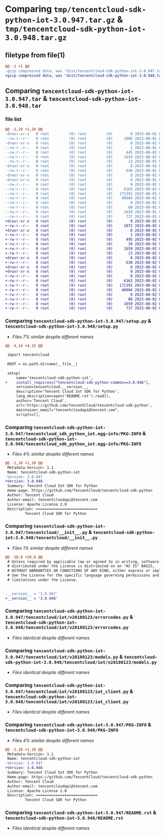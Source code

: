 # Comparing `tmp/tencentcloud-sdk-python-iot-3.0.947.tar.gz` & `tmp/tencentcloud-sdk-python-iot-3.0.948.tar.gz`

## filetype from file(1)

```diff
@@ -1 +1 @@
-gzip compressed data, was "dist/tencentcloud-sdk-python-iot-3.0.947.tar", last modified: Tue Aug  1 00:50:22 2023, max compression
+gzip compressed data, was "dist/tencentcloud-sdk-python-iot-3.0.948.tar", last modified: Wed Aug  2 00:31:44 2023, max compression
```

## Comparing `tencentcloud-sdk-python-iot-3.0.947.tar` & `tencentcloud-sdk-python-iot-3.0.948.tar`

### file list

```diff
@@ -1,19 +1,20 @@
-drwxr-xr-x   0 root         (0) root         (0)        0 2023-08-01 00:50:22.000000 tencentcloud-sdk-python-iot-3.0.947/
--rw-r--r--   0 root         (0) root         (0)     1006 2023-08-01 00:50:22.000000 tencentcloud-sdk-python-iot-3.0.947/setup.py
-drwxr-xr-x   0 root         (0) root         (0)        0 2023-08-01 00:50:22.000000 tencentcloud-sdk-python-iot-3.0.947/tencentcloud_sdk_python_iot.egg-info/
--rw-r--r--   0 root         (0) root         (0)        1 2023-08-01 00:50:22.000000 tencentcloud-sdk-python-iot-3.0.947/tencentcloud_sdk_python_iot.egg-info/dependency_links.txt
--rw-r--r--   0 root         (0) root         (0)      445 2023-08-01 00:50:22.000000 tencentcloud-sdk-python-iot-3.0.947/tencentcloud_sdk_python_iot.egg-info/SOURCES.txt
--rw-r--r--   0 root         (0) root         (0)     1659 2023-08-01 00:50:22.000000 tencentcloud-sdk-python-iot-3.0.947/tencentcloud_sdk_python_iot.egg-info/PKG-INFO
--rw-r--r--   0 root         (0) root         (0)       13 2023-08-01 00:50:22.000000 tencentcloud-sdk-python-iot-3.0.947/tencentcloud_sdk_python_iot.egg-info/top_level.txt
-drwxr-xr-x   0 root         (0) root         (0)        0 2023-08-01 00:50:22.000000 tencentcloud-sdk-python-iot-3.0.947/tencentcloud/
--rw-r--r--   0 root         (0) root         (0)      630 2023-08-01 00:50:22.000000 tencentcloud-sdk-python-iot-3.0.947/tencentcloud/__init__.py
-drwxr-xr-x   0 root         (0) root         (0)        0 2023-08-01 00:50:22.000000 tencentcloud-sdk-python-iot-3.0.947/tencentcloud/iot/
-drwxr-xr-x   0 root         (0) root         (0)        0 2023-08-01 00:50:22.000000 tencentcloud-sdk-python-iot-3.0.947/tencentcloud/iot/v20180123/
--rw-r--r--   0 root         (0) root         (0)        0 2023-08-01 00:50:22.000000 tencentcloud-sdk-python-iot-3.0.947/tencentcloud/iot/v20180123/__init__.py
--rw-r--r--   0 root         (0) root         (0)     6163 2023-08-01 00:50:22.000000 tencentcloud-sdk-python-iot-3.0.947/tencentcloud/iot/v20180123/errorcodes.py
--rw-r--r--   0 root         (0) root         (0)   171391 2023-08-01 00:50:22.000000 tencentcloud-sdk-python-iot-3.0.947/tencentcloud/iot/v20180123/models.py
--rw-r--r--   0 root         (0) root         (0)    40904 2023-08-01 00:50:22.000000 tencentcloud-sdk-python-iot-3.0.947/tencentcloud/iot/v20180123/iot_client.py
--rw-r--r--   0 root         (0) root         (0)        0 2023-08-01 00:50:22.000000 tencentcloud-sdk-python-iot-3.0.947/tencentcloud/iot/__init__.py
--rw-r--r--   0 root         (0) root         (0)       88 2023-08-01 00:50:22.000000 tencentcloud-sdk-python-iot-3.0.947/setup.cfg
--rw-r--r--   0 root         (0) root         (0)     1659 2023-08-01 00:50:22.000000 tencentcloud-sdk-python-iot-3.0.947/PKG-INFO
--rw-r--r--   0 root         (0) root         (0)      737 2023-08-01 00:50:22.000000 tencentcloud-sdk-python-iot-3.0.947/README.rst
+drwxr-xr-x   0 root         (0) root         (0)        0 2023-08-02 00:31:44.000000 tencentcloud-sdk-python-iot-3.0.948/
+-rw-r--r--   0 root         (0) root         (0)     1072 2023-08-02 00:31:44.000000 tencentcloud-sdk-python-iot-3.0.948/setup.py
+drwxr-xr-x   0 root         (0) root         (0)        0 2023-08-02 00:31:44.000000 tencentcloud-sdk-python-iot-3.0.948/tencentcloud_sdk_python_iot.egg-info/
+-rw-r--r--   0 root         (0) root         (0)        1 2023-08-02 00:31:44.000000 tencentcloud-sdk-python-iot-3.0.948/tencentcloud_sdk_python_iot.egg-info/dependency_links.txt
+-rw-r--r--   0 root         (0) root         (0)      495 2023-08-02 00:31:44.000000 tencentcloud-sdk-python-iot-3.0.948/tencentcloud_sdk_python_iot.egg-info/SOURCES.txt
+-rw-r--r--   0 root         (0) root         (0)       39 2023-08-02 00:31:44.000000 tencentcloud-sdk-python-iot-3.0.948/tencentcloud_sdk_python_iot.egg-info/requires.txt
+-rw-r--r--   0 root         (0) root         (0)     1659 2023-08-02 00:31:44.000000 tencentcloud-sdk-python-iot-3.0.948/tencentcloud_sdk_python_iot.egg-info/PKG-INFO
+-rw-r--r--   0 root         (0) root         (0)       13 2023-08-02 00:31:44.000000 tencentcloud-sdk-python-iot-3.0.948/tencentcloud_sdk_python_iot.egg-info/top_level.txt
+drwxr-xr-x   0 root         (0) root         (0)        0 2023-08-02 00:31:44.000000 tencentcloud-sdk-python-iot-3.0.948/tencentcloud/
+-rw-r--r--   0 root         (0) root         (0)      630 2023-08-02 00:31:44.000000 tencentcloud-sdk-python-iot-3.0.948/tencentcloud/__init__.py
+drwxr-xr-x   0 root         (0) root         (0)        0 2023-08-02 00:31:44.000000 tencentcloud-sdk-python-iot-3.0.948/tencentcloud/iot/
+drwxr-xr-x   0 root         (0) root         (0)        0 2023-08-02 00:31:44.000000 tencentcloud-sdk-python-iot-3.0.948/tencentcloud/iot/v20180123/
+-rw-r--r--   0 root         (0) root         (0)        0 2023-08-02 00:31:44.000000 tencentcloud-sdk-python-iot-3.0.948/tencentcloud/iot/v20180123/__init__.py
+-rw-r--r--   0 root         (0) root         (0)     6163 2023-08-02 00:31:44.000000 tencentcloud-sdk-python-iot-3.0.948/tencentcloud/iot/v20180123/errorcodes.py
+-rw-r--r--   0 root         (0) root         (0)   171391 2023-08-02 00:31:44.000000 tencentcloud-sdk-python-iot-3.0.948/tencentcloud/iot/v20180123/models.py
+-rw-r--r--   0 root         (0) root         (0)    40904 2023-08-02 00:31:44.000000 tencentcloud-sdk-python-iot-3.0.948/tencentcloud/iot/v20180123/iot_client.py
+-rw-r--r--   0 root         (0) root         (0)        0 2023-08-02 00:31:44.000000 tencentcloud-sdk-python-iot-3.0.948/tencentcloud/iot/__init__.py
+-rw-r--r--   0 root         (0) root         (0)       88 2023-08-02 00:31:44.000000 tencentcloud-sdk-python-iot-3.0.948/setup.cfg
+-rw-r--r--   0 root         (0) root         (0)     1659 2023-08-02 00:31:44.000000 tencentcloud-sdk-python-iot-3.0.948/PKG-INFO
+-rw-r--r--   0 root         (0) root         (0)      737 2023-08-02 00:31:44.000000 tencentcloud-sdk-python-iot-3.0.948/README.rst
```

### Comparing `tencentcloud-sdk-python-iot-3.0.947/setup.py` & `tencentcloud-sdk-python-iot-3.0.948/setup.py`

 * *Files 7% similar despite different names*

```diff
@@ -4,14 +4,15 @@
 
 import tencentcloud
 
 ROOT = os.path.dirname(__file__)
 
 setup(
     name='tencentcloud-sdk-python-iot',
+    install_requires=["tencentcloud-sdk-python-common==3.0.948"],
     version=tencentcloud.__version__,
     description='Tencent Cloud Iot SDK for Python',
     long_description=open('README.rst').read(),
     author='Tencent Cloud',
     url='https://github.com/TencentCloud/tencentcloud-sdk-python',
     maintainer_email="tencentcloudapi@tencent.com",
     scripts=[],
```

### Comparing `tencentcloud-sdk-python-iot-3.0.947/tencentcloud_sdk_python_iot.egg-info/PKG-INFO` & `tencentcloud-sdk-python-iot-3.0.948/tencentcloud_sdk_python_iot.egg-info/PKG-INFO`

 * *Files 4% similar despite different names*

```diff
@@ -1,10 +1,10 @@
 Metadata-Version: 1.1
 Name: tencentcloud-sdk-python-iot
-Version: 3.0.947
+Version: 3.0.948
 Summary: Tencent Cloud Iot SDK for Python
 Home-page: https://github.com/TencentCloud/tencentcloud-sdk-python
 Author: Tencent Cloud
 Author-email: tencentcloudapi@tencent.com
 License: Apache License 2.0
 Description: ============================
         Tencent Cloud SDK for Python
```

### Comparing `tencentcloud-sdk-python-iot-3.0.947/tencentcloud/__init__.py` & `tencentcloud-sdk-python-iot-3.0.948/tencentcloud/__init__.py`

 * *Files 1% similar despite different names*

```diff
@@ -10,8 +10,8 @@
 # Unless required by applicable law or agreed to in writing, software
 # distributed under the License is distributed on an "AS IS" BASIS,
 # WITHOUT WARRANTIES OR CONDITIONS OF ANY KIND, either express or implied.
 # See the License for the specific language governing permissions and
 # limitations under the License.
 
 
-__version__ = '3.0.947'
+__version__ = '3.0.948'
```

### Comparing `tencentcloud-sdk-python-iot-3.0.947/tencentcloud/iot/v20180123/errorcodes.py` & `tencentcloud-sdk-python-iot-3.0.948/tencentcloud/iot/v20180123/errorcodes.py`

 * *Files identical despite different names*

### Comparing `tencentcloud-sdk-python-iot-3.0.947/tencentcloud/iot/v20180123/models.py` & `tencentcloud-sdk-python-iot-3.0.948/tencentcloud/iot/v20180123/models.py`

 * *Files identical despite different names*

### Comparing `tencentcloud-sdk-python-iot-3.0.947/tencentcloud/iot/v20180123/iot_client.py` & `tencentcloud-sdk-python-iot-3.0.948/tencentcloud/iot/v20180123/iot_client.py`

 * *Files identical despite different names*

### Comparing `tencentcloud-sdk-python-iot-3.0.947/PKG-INFO` & `tencentcloud-sdk-python-iot-3.0.948/PKG-INFO`

 * *Files 4% similar despite different names*

```diff
@@ -1,10 +1,10 @@
 Metadata-Version: 1.1
 Name: tencentcloud-sdk-python-iot
-Version: 3.0.947
+Version: 3.0.948
 Summary: Tencent Cloud Iot SDK for Python
 Home-page: https://github.com/TencentCloud/tencentcloud-sdk-python
 Author: Tencent Cloud
 Author-email: tencentcloudapi@tencent.com
 License: Apache License 2.0
 Description: ============================
         Tencent Cloud SDK for Python
```

### Comparing `tencentcloud-sdk-python-iot-3.0.947/README.rst` & `tencentcloud-sdk-python-iot-3.0.948/README.rst`

 * *Files identical despite different names*

